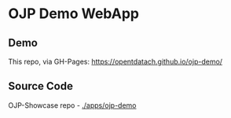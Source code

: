 # OJP Demo WebApp

## Demo
This repo, via GH-Pages: https://opentdatach.github.io/ojp-demo/

## Source Code

OJP-Showcase repo - [./apps/ojp-demo](https://github.com/openTdataCH/OJP-Showcase/tree/develop/apps/ojp-demo)